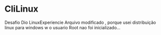 # CliLinux
Desafio Dio LinuxExperiencie
Arquivo modificado , porque usei distribuição linux para windows w o usuario Root nao foi inicializado...
